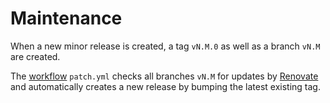 # Maintenance

When a new minor release is created, a tag `vN.M.0` as well as a branch `vN.M` are created.

The [workflow](workflows.md) `patch.yml` checks all branches `vN.M` for updates by [Renovate](renovate.md) and automatically creates a new release by bumping the latest existing tag.
